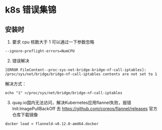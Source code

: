 # k8s 错误集锦

## 安装时
1. 要求 cpu 核数大于 1
可以通过一下参数忽略
```
--ignore-preflight-errors=NumCPU
```

2. 错误解决
```
[ERROR FileContent--proc-sys-net-bridge-bridge-nf-call-iptables]: /proc/sys/net/bridge/bridge-nf-call-iptables contents are not set to 1
```
解决方式：
```
echo "1" >/proc/sys/net/bridge/bridge-nf-call-iptables
```

3. quay.io国内无法访问，解决Kubernetes应用flannel失败，报错Init:ImagePullBackOff
去 https://github.com/coreos/flannel/releases 官方仓库下载镜像
```
docker load < flanneld-v0.12.0-amd64.docker 
```